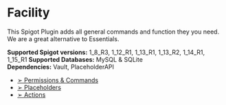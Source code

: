 # Facility
This Spigot Plugin adds all general commands and function they you need. We are a great alternative to Essentials.
   
**Supported Spigot versions:** 1_8_R3, 1_12_R1, 1_13_R1, 1_13_R2, 1_14_R1, 1_15_R1
**Supported Databases:** MySQL & SQLite   
**Dependencies:** Vault, PlaceholderAPI   
  
+ [➢ Permissions & Commands](https://github.com/Zarosch/Facility/wiki/Permissions-&-Commands)   
+ [➢ Placeholders](https://github.com/Zarosch/Facility/wiki/Placeholders)   
+ [➢ Actions](https://github.com/Zarosch/Facility/wiki/Actions)   
